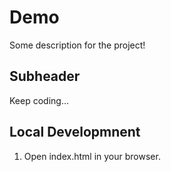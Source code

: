 # Demo

Some description for the project!

## Subheader

Keep coding...

## Local Developmnent

1. Open index.html in your browser.